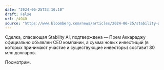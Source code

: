 ```yaml
---
date: "2024-06-25T23:10:10"
draft: False
url: /4940
source: "https://www.bloomberg.com/news/articles/2024-06-25/stability-ai-names-new-ceo-raises-80-million-in-fresh-funds?srnd=technology-vp"
---
```


Сделка, спасающая Stability AI, подтверждена — Прем Аккараджу официально объявлен CEO компании, а сумма новых инвестиций (в которых принимают участие и существующие инвесторы) составит 80 млн долларов.

Посмотрим.
